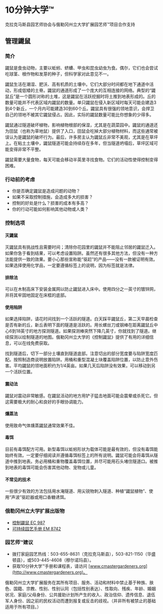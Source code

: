 # 10分钟大学™

克拉克马斯县园艺师协会与俄勒冈州立大学扩展园艺师™项目合作支持

## 管理鼹鼠

### 简介

鼹鼠是食虫动物，主要以蚯蚓、蛴螬、甲虫和昆虫幼虫为食。偶尔，它们也会尝试吃球茎、根作物和发芽的种子，但科学家对此意见不一。

鼹鼠生活在潮湿、肥沃、高有机质的土壤中。它们大部分时间都在地下通道中活动，形成低矮的土脊。鼹鼠的通道形成了一个庞大的互相连接的网络。典型的“鼹鼠丘”是一个圆形对称的土堆，这是鼹鼠在活跃挖掘时将土推到地表形成的。丘的数量可能并不代表区域内鼹鼠的数量。单只鼹鼠在侵入新区域时每天可能会建造3到4个新丘，一个月内可能建造30到60个丘。鼹鼠具有很强的领地意识，会捍卫自己的领地不被其它鼹鼠侵占。因此，实际的鼹鼠数量可能比你想象的少得多。

鼹鼠通过隧道破坏植物，影响植物根部的保湿，尤其是在蔬菜园中。鼹鼠的通道还为田鼠（也称为草地鼠）提供了入口，田鼠会吃掉大部分植物材料，而这些通常被误认为是鼹鼠的破坏行为。最后，许多房主认为鼹鼠丘非常不美观，尤其是在草坪上。在粘土土壤中，鼹鼠隧道可能会持续存在多年，但当隧道坍塌后，草坪区域可能变得非常不平整。

鼹鼠需要大量食物，每天可能会移动半英里寻找食物。它们的活动性使得控制变得困难。

### 行动前的考虑

- 你是否确定鼹鼠是造成问题的动物？
- 如果不采取控制措施，会造成多大的损害？
- 控制的好处是什么？损害的成本有多高？
- 你的行动可能如何影响其他动物或人类？

### 控制选项

#### 灭鼹鼠

灭鼹鼠具有挑战性且需要时间；清除你花园里的鼹鼠并不能阻止邻居的鼹鼠迁入。如果你急于看到结果，可以考虑设置陷阱。虽然还有很多其他方法，但没有一种方法能提供一致的效果。要小心那些宣称能“驱赶”的产品——没有一款被证明有效。如果选择使用化学品，一定要遵循标签上的说明，因为标签就是法律。

#### 排除法

可以在木制高床下安装金属网以防止鼹鼠进入床中。使用四分之一英寸的镀锌网，并将其牢固地固定在床框的底部。

#### 使用陷阱

如果选择陷阱，请花时间找到一个活跃的隧道。白天踩平鼹鼠丘，第二天早晨检查是否有新的丘，新丘表明下面的隧道是活跃的。用长螺丝刀或钢棒在距离鼹鼠丘中心6到18英寸的地方探测隧道。如果探测棒突然下降几英寸，你就找到了隧道。继续探测以绘制隧道的地图。俄勒冈州立大学的《控制鼹鼠》提供了有用的详细信息，可以在线免费获取。

找到隧道后，切下一部分土壤直到隧道底部。注意切出的部分宽度要与陷阱宽度匹配。按照制造商说明放置陷阱。用桶和重型混凝土块覆盖陷阱位置，以防止意外伤害。平均鼹鼠的领地面积约为1/4英亩。如果几天后陷阱没有效果，可以移动到另一个活跃位置。

#### 震动法

鼹鼠对震动非常敏感。在鼹鼠活动的地方用铲子猛击地面可能会震晕或杀死它。但这需要极大的耐心和良好的手眼协调能力。

#### 燻蒸法

使用致命气体燻蒸鼹鼠通常效果不佳。

#### 毒饵

目前有毒饵配方可用。新型毒饵以蚯蚓形状为载体可能是最有效的，但没有毒饵能始终有效。一定要仔细阅读并遵循毒饵标签上的所有说明。鼹鼠可能会将毒饵从隧道中推到地表。务必用桶和重物覆盖毒饵位置，并尽可能用石头堵住隧道口。被推到地表的毒饵可能会伤害其他动物、宠物或儿童。

#### 不常见的技术

一些很少有效的方法包括用水淹隧道、用尖锐物刺入隧道、种植“鼹鼠植物”、使用“声波”驱赶器或用口香糖诱饵。

### 俄勒冈州立大学扩展出版物

- [控制鼹鼠 EC 987](https://catalog.extension.oregonstate.edu)
- [可持续园艺手册 EM 8742](https://catalog.extension.oregonstate.edu)

### 园艺师™建议

- 拨打家庭园艺热线：503-655-8631（克拉克马斯县），503-821-1150（华盛顿县），或503-445-4608（穆尔诺玛县）。
- 获取10分钟大学™手册和课程表，请访问 [www.cmastergardeners.org](http://www.cmastergardeners.org)。

俄勒冈州立大学扩展服务在其所有项目、服务、活动和材料中禁止基于种族、肤色、国籍、宗教、性别、性别认同（包括性别表达）、性取向、残疾、年龄、婚姻状况、家庭/父母身份、公共援助计划所产生的收入、政治信仰、遗传信息、退伍军人身份、因之前的民权活动而遭到报复或反击的歧视。（并非所有被禁止的基础适用于所有项目。）